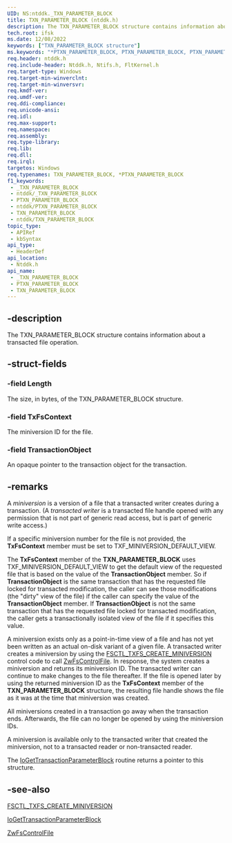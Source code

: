 ```yaml
---
UID: NS:ntddk._TXN_PARAMETER_BLOCK
title: TXN_PARAMETER_BLOCK (ntddk.h)
description: The TXN_PARAMETER_BLOCK structure contains information about a transacted file operation.
tech.root: ifsk
ms.date: 12/08/2022
keywords: ["TXN_PARAMETER_BLOCK structure"]
ms.keywords: "*PTXN_PARAMETER_BLOCK, PTXN_PARAMETER_BLOCK, PTXN_PARAMETER_BLOCK structure pointer [Installable File System Drivers], TXN_PARAMETER_BLOCK, TXN_PARAMETER_BLOCK structure [Installable File System Drivers], _TXN_PARAMETER_BLOCK, fileinformationstructures_fd9a870c-f8bf-4a9d-8f7c-1dfbdcbab7aa.xml, ifsk.txn_parameter_block, ntddk/PTXN_PARAMETER_BLOCK, ntddk/_TXN_PARAMETER_BLOCK"
req.header: ntddk.h
req.include-header: Ntddk.h, Ntifs.h, FltKernel.h
req.target-type: Windows
req.target-min-winverclnt:
req.target-min-winversvr: 
req.kmdf-ver: 
req.umdf-ver: 
req.ddi-compliance: 
req.unicode-ansi: 
req.idl: 
req.max-support: 
req.namespace: 
req.assembly: 
req.type-library: 
req.lib: 
req.dll: 
req.irql: 
targetos: Windows
req.typenames: TXN_PARAMETER_BLOCK, *PTXN_PARAMETER_BLOCK
f1_keywords:
 - _TXN_PARAMETER_BLOCK
 - ntddk/_TXN_PARAMETER_BLOCK
 - PTXN_PARAMETER_BLOCK
 - ntddk/PTXN_PARAMETER_BLOCK
 - TXN_PARAMETER_BLOCK
 - ntddk/TXN_PARAMETER_BLOCK
topic_type:
 - APIRef
 - kbSyntax
api_type:
 - HeaderDef
api_location:
 - Ntddk.h
api_name:
 - _TXN_PARAMETER_BLOCK
 - PTXN_PARAMETER_BLOCK
 - TXN_PARAMETER_BLOCK
---
```


## -description

The TXN_PARAMETER_BLOCK structure contains information about a transacted file operation.

## -struct-fields

### -field Length

The size, in bytes, of the TXN_PARAMETER_BLOCK structure.

### -field TxFsContext

The miniversion ID for the file.

### -field TransactionObject

An opaque pointer to the transaction object for the transaction.

## -remarks

A *miniversion* is a version of a file that a transacted writer creates during a transaction. (A *transacted writer* is a transacted file handle opened with any permission that is not part of generic read access, but is part of generic write access.)

If a specific miniversion number for the file is not provided, the **TxFsContext** member must be set to TXF_MINIVERSION_DEFAULT_VIEW.

The **TxFsContext** member of the **TXN_PARAMETER_BLOCK** uses TXF_MINIVERSION_DEFAULT_VIEW to get the default view of the requested file that is based on the value of the **TransactionObject** member.  So if **TransactionObject** is the same transaction that has the requested file locked for transacted modification, the caller can see those modifications (the "dirty" view of the file) if the caller can specify the value of the **TransactionObject** member.  If **TransactionObject** is not the same transaction that has the requested file locked for transacted modification, the caller gets a transactionally isolated view of the file if it specifies this value.  

A miniversion exists only as a point-in-time view of a file and has not yet been written as an actual on-disk variant of a given file.  A transacted writer creates a miniversion by using the [FSCTL_TXFS_CREATE_MINIVERSION](/windows/win32/api/winioctl/ni-winioctl-fsctl_txfs_create_miniversion) control code to call [ZwFsControlFile](/previous-versions/ff566462(v=vs.85)).  In response, the system creates a miniversion and returns its miniversion ID.  The transacted writer can continue to make changes to the file thereafter.  If the file is opened later by using the returned miniversion ID as the **TxFsContext** member of the **TXN_PARAMETER_BLOCK** structure, the resulting file handle shows the file as it was at the time that miniversion was created.

All miniversions created in a transaction go away when the transaction ends.  Afterwards, the file can no longer be opened by using the miniversion IDs.

A miniversion is available only to the transacted writer that created the miniversion, not to a transacted reader or non-transacted reader.

The [IoGetTransactionParameterBlock](./nf-ntddk-iogettransactionparameterblock.md) routine returns a pointer to this structure.

## -see-also

[FSCTL_TXFS_CREATE_MINIVERSION](/windows/win32/api/winioctl/ni-winioctl-fsctl_txfs_create_miniversion)

[IoGetTransactionParameterBlock](./nf-ntddk-iogettransactionparameterblock.md)

[ZwFsControlFile](/previous-versions/ff566462(v=vs.85))